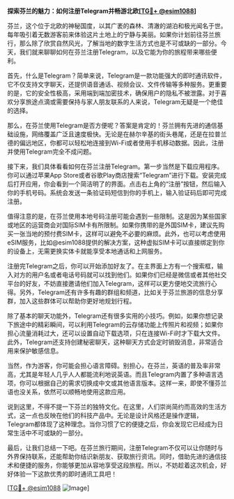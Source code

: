 **探索芬兰的魅力：如何注册Telegram并畅游北欧[[TG💪+ @esim1088](https://t.me/s/esim1088)]**

芬兰，这个位于北欧的神秘国度，以其广袤的森林、清澈的湖泊和极光闻名于世。每年吸引着无数游客前来体验这片土地上的宁静与美丽。如果你计划前往芬兰旅行，那么除了欣赏自然风光，了解当地的数字生活方式也是不可或缺的一部分。今天，我们就来聊聊如何在芬兰注册Telegram，以及它能为你的旅程带来哪些便利。

首先，什么是Telegram？简单来说，Telegram是一款功能强大的即时通讯软件，它不仅支持文字聊天，还提供语音通话、视频会议、文件传输等多种服务。更重要的是，它的安全性极高，采用端到端加密技术，确保用户的隐私不被泄露。对于喜欢分享旅途点滴或需要保持与家人朋友联系的人来说，Telegram无疑是一个绝佳的选择。

那么，在芬兰使用Telegram是否方便呢？答案是肯定的！芬兰拥有先进的通信基础设施，网络覆盖广泛且速度极快。无论是在赫尔辛基的街头巷尾，还是在拉普兰德的偏远地区，你都可以轻松地连接到Wi-Fi或者使用手机移动数据。因此，注册并使用Telegram完全不成问题。

接下来，我们具体看看如何在芬兰注册Telegram。第一步当然是下载应用程序。你可以通过苹果App Store或者谷歌Play商店搜索“Telegram”进行下载。安装完成后打开应用，你会看到一个简洁明了的界面。点击右上角的“注册”按钮，然后输入你的手机号码。系统会发送一条验证码短信到你的手机上，输入验证码后即可完成注册。

值得注意的是，在芬兰使用本地号码注册可能会遇到一些限制。这是因为某些国家或地区的运营商会对国际SIM卡有所限制。如果你携带的是外国SIM卡，建议先购买一张当地的预付费SIM卡，这样可以避免不必要的麻烦。此外，也可以考虑使用eSIM服务，比如@esim1088提供的解决方案，这种虚拟SIM卡可以直接绑定到你的设备上，无需更换实体卡就能享受本地通话和上网服务。

注册完Telegram之后，你可以开始添加好友了。在主界面上方有一个搜索框，输入对方的用户名或者电话号码就可以找到他们。如果你们已经是微信或者其他社交平台的好友，不妨直接邀请他们加入Telegram，这样可以更方便地交流旅行心得。另外，Telegram还有许多有趣的群组和频道，比如关于芬兰旅游的信息分享群，加入这些群体可以帮助你更好地规划行程。

除了基本的聊天功能外，Telegram还有很多实用的小技巧。例如，如果你想记录下旅途中的精彩瞬间，可以利用Telegram的云存储功能上传照片和视频；如果你担心流量消耗过大，还可以设置自动下载选项，只在连接Wi-Fi时才下载大文件。此外，Telegram还支持创建秘密聊天，这种聊天方式会定时销毁消息，非常适合用来保护敏感信息。

当然，作为游客，你可能会担心语言障碍。别担心，在芬兰，英语的普及率非常高，尤其是年轻人几乎人人都能流利地说英语。而且Telegram内置了多种语言选项，你可以根据自己的需求切换成中文或其他语言版本。这样一来，即使不懂芬兰语也没关系，依然可以顺畅地使用这款应用。

说到这里，不得不提一下芬兰的独特文化。在这里，人们崇尚简约而高效的生活方式，这一点也反映在他们的科技产品中。无论是设计风格还是操作逻辑，Telegram都体现了这种理念。当你习惯了它的便捷之后，你会发现它已经成为日常生活中不可或缺的一部分。

最后，让我们总结一下吧。在芬兰旅行期间，注册Telegram不仅可以让你随时与外界保持联系，还能帮助你结识新朋友、获取旅行资讯。同时，借助先进的通信技术和便捷的服务，你能够更加从容地享受这段旅程。所以，不妨趁着这次机会，好好体验一下这款优秀的即时通讯工具吧！

[[TG💪+ @esim1088](https://t.me/s/esim1088) ![Image](https://i.postimg.cc/4NQfJmqS/Snipaste-2025-05-13-00-14-12.png)]